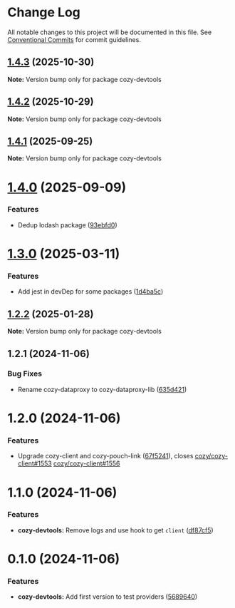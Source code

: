 # Change Log

All notable changes to this project will be documented in this file.
See [Conventional Commits](https://conventionalcommits.org) for commit guidelines.

## [1.4.3](https://github.com/cozy/cozy-libs/compare/cozy-devtools@1.4.2...cozy-devtools@1.4.3) (2025-10-30)

**Note:** Version bump only for package cozy-devtools

## [1.4.2](https://github.com/cozy/cozy-libs/compare/cozy-devtools@1.4.1...cozy-devtools@1.4.2) (2025-10-29)

**Note:** Version bump only for package cozy-devtools

## [1.4.1](https://github.com/cozy/cozy-libs/compare/cozy-devtools@1.4.0...cozy-devtools@1.4.1) (2025-09-25)

**Note:** Version bump only for package cozy-devtools

# [1.4.0](https://github.com/cozy/cozy-libs/compare/cozy-devtools@1.3.0...cozy-devtools@1.4.0) (2025-09-09)

### Features

- Dedup lodash package ([93ebfd0](https://github.com/cozy/cozy-libs/commit/93ebfd010456639ec94552fc5bb7e6790811cf56))

# [1.3.0](https://github.com/cozy/cozy-libs/compare/cozy-devtools@1.2.2...cozy-devtools@1.3.0) (2025-03-11)

### Features

- Add jest in devDep for some packages ([1d4ba5c](https://github.com/cozy/cozy-libs/commit/1d4ba5ce4b6f6cc6dd7a647a9283bd8163d0d040))

## [1.2.2](https://github.com/cozy/cozy-libs/compare/cozy-devtools@1.2.1...cozy-devtools@1.2.2) (2025-01-28)

**Note:** Version bump only for package cozy-devtools

## 1.2.1 (2024-11-06)

### Bug Fixes

- Rename cozy-dataproxy to cozy-dataproxy-lib ([635d421](https://github.com/cozy/cozy-libs/commit/635d421045fc0374ca88cd68ec4941c95c40a0dd))

# 1.2.0 (2024-11-06)

### Features

- Upgrade cozy-client and cozy-pouch-link ([67f5241](https://github.com/cozy/cozy-libs/commit/67f5241754e0472a991dad3e5fafd0b1c5edb9c6)), closes [cozy/cozy-client#1553](https://github.com/cozy/cozy-client/issues/1553) [cozy/cozy-client#1556](https://github.com/cozy/cozy-client/issues/1556)

# 1.1.0 (2024-11-06)

### Features

- **cozy-devtools:** Remove logs and use hook to get `client` ([df87cf5](https://github.com/cozy/cozy-libs/commit/df87cf500edacae42c55c4bbf710fa2e55ea8ba3))

# 0.1.0 (2024-11-06)

### Features

- **cozy-devtools:** Add first version to test providers ([5689640](https://github.com/cozy/cozy-libs/commit/568964008bb657dfaf8038ac2d9fa3dca8d3eb1c))
